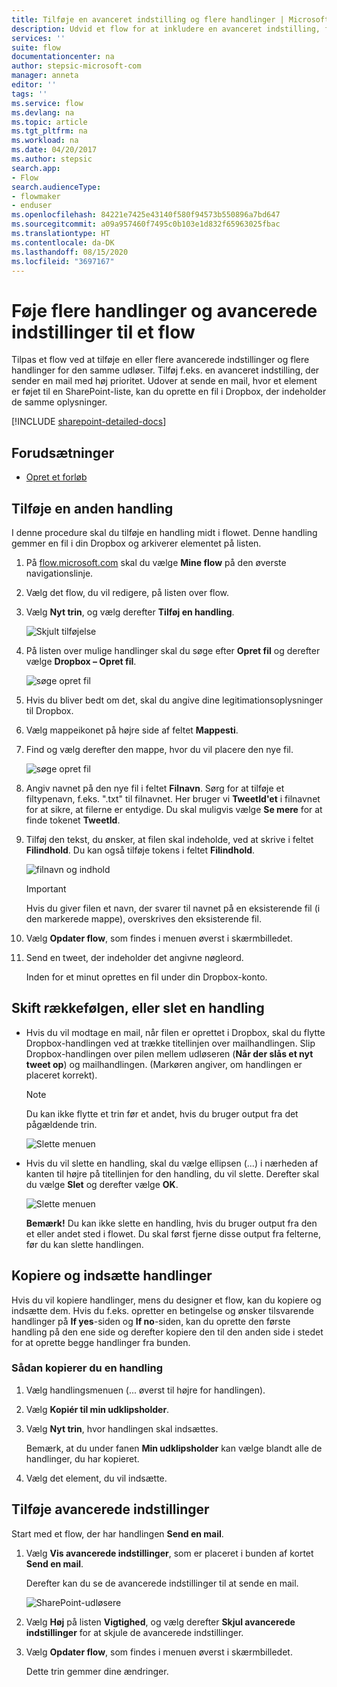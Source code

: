 ```yaml
---
title: Tilføje en avanceret indstilling og flere handlinger | Microsoft Docs
description: Udvid et flow for at inkludere en avanceret indstilling, f.eks. at angive en mail til høj prioritet og tilføje en anden handling for den samme hændelse.
services: ''
suite: flow
documentationcenter: na
author: stepsic-microsoft-com
manager: anneta
editor: ''
tags: ''
ms.service: flow
ms.devlang: na
ms.topic: article
ms.tgt_pltfrm: na
ms.workload: na
ms.date: 04/20/2017
ms.author: stepsic
search.app:
- Flow
search.audienceType:
- flowmaker
- enduser
ms.openlocfilehash: 84221e7425e43140f580f94573b550896a7bd647
ms.sourcegitcommit: a09a957460f7495c0b103e1d832f65963025fbac
ms.translationtype: HT
ms.contentlocale: da-DK
ms.lasthandoff: 08/15/2020
ms.locfileid: "3697167"
---
```

# <a name="add-multiple-actions-and-advanced-options-to-a-flow"></a>Føje flere handlinger og avancerede indstillinger til et flow

Tilpas et flow ved at tilføje en eller flere avancerede indstillinger og flere handlinger for den samme udløser. Tilføj f.eks. en avanceret indstilling, der sender en mail med høj prioritet. Udover at sende en mail, hvor et element er føjet til en SharePoint-liste, kan du oprette en fil i Dropbox, der indeholder de samme oplysninger.

[!INCLUDE [sharepoint-detailed-docs](includes/sharepoint-detailed-docs.md)]

## <a name="prerequisites"></a>Forudsætninger
* [Opret et forløb](get-started-logic-flow.md)

## <a name="add-another-action"></a>Tilføje en anden handling
I denne procedure skal du tilføje en handling midt i flowet. Denne handling gemmer en fil i din Dropbox og arkiverer elementet på listen.

1. På [flow.microsoft.com](https://flow.microsoft.com) skal du vælge **Mine flow** på den øverste navigationslinje.
2. Vælg det flow, du vil redigere, på listen over flow.
3. Vælg **Nyt trin**, og vælg derefter **Tilføj en handling**.
   
    ![Skjult tilføjelse](./media/multi-step-logic-flow/add-action.png)
4. På listen over mulige handlinger skal du søge efter **Opret fil** og derefter vælge **Dropbox – Opret fil**.
   
    ![søge opret fil](./media/multi-step-logic-flow/create-file-search.png)
5. Hvis du bliver bedt om det, skal du angive dine legitimationsoplysninger til Dropbox.
6. Vælg mappeikonet på højre side af feltet **Mappesti**.
7. Find og vælg derefter den mappe, hvor du vil placere den nye fil.
   
    ![søge opret fil](./media/multi-step-logic-flow/create-file-folder.png)
8. Angiv navnet på den nye fil i feltet **Filnavn**. Sørg for at tilføje et filtypenavn, f.eks. ".txt" til filnavnet. Her bruger vi **TweetId'et** i filnavnet for at sikre, at filerne er entydige. Du skal muligvis vælge **Se mere** for at finde tokenet **TweetId**.
9. Tilføj den tekst, du ønsker, at filen skal indeholde, ved at skrive i feltet **Filindhold**. Du kan også tilføje tokens i feltet **Filindhold**.
   
    ![filnavn og indhold](./media/multi-step-logic-flow/create-file-name-and-contents.png)
   
   > [!IMPORTANT]
   > Hvis du giver filen et navn, der svarer til navnet på en eksisterende fil (i den markerede mappe), overskrives den eksisterende fil.
   > 
   > 
10. Vælg **Opdater flow**, som findes i menuen øverst i skærmbilledet.
11. Send en tweet, der indeholder det angivne nøgleord.
    
     Inden for et minut oprettes en fil under din Dropbox-konto.

## <a name="reorder-or-delete-an-action"></a>Skift rækkefølgen, eller slet en handling
* Hvis du vil modtage en mail, når filen er oprettet i Dropbox, skal du flytte Dropbox-handlingen ved at trække titellinjen over mailhandlingen. Slip Dropbox-handlingen over pilen mellem udløseren (**Når der slås et nyt tweet op**) og mailhandlingen. (Markøren angiver, om handlingen er placeret korrekt).
  
  > [!NOTE]
  > Du kan ikke flytte et trin før et andet, hvis du bruger output fra det pågældende trin.
  > 
  > 
  
    ![Slette menuen](./media/multi-step-logic-flow/draggingaction.png)
* Hvis du vil slette en handling, skal du vælge ellipsen (...) i nærheden af kanten til højre på titellinjen for den handling, du vil slette. Derefter skal du vælge **Slet** og derefter vælge **OK**.
  
    ![Slette menuen](./media/multi-step-logic-flow/deletemenu.png)
  
     **Bemærk!** Du kan ikke slette en handling, hvis du bruger output fra den et eller andet sted i flowet. Du skal først fjerne disse output fra felterne, før du kan slette handlingen.


## <a name="copy-and-paste-actions"></a>Kopiere og indsætte handlinger

Hvis du vil kopiere handlinger, mens du designer et flow, kan du kopiere og indsætte dem. Hvis du f.eks. opretter en betingelse og ønsker tilsvarende handlinger på **If yes**-siden og **If no**-siden, kan du oprette den første handling på den ene side og derefter kopiere den til den anden side i stedet for at oprette begge handlinger fra bunden.


### <a name="to-copy-an-action"></a>Sådan kopierer du en handling
1. Vælg handlingsmenuen (... øverst til højre for handlingen).
1. Vælg **Kopiér til min udklipsholder**. 
1. Vælg **Nyt trin**, hvor handlingen skal indsættes. 

     Bemærk, at du under fanen **Min udklipsholder** kan vælge blandt alle de handlinger, du har kopieret.
1. Vælg det element, du vil indsætte.

## <a name="add-advanced-options"></a>Tilføje avancerede indstillinger
Start med et flow, der har handlingen **Send en mail**.

1. Vælg **Vis avancerede indstillinger**, som er placeret i bunden af kortet **Send en mail**.
   
     Derefter kan du se de avancerede indstillinger til at sende en mail.
   
    ![SharePoint-udløsere](./media/multi-step-logic-flow/advanced.png)
2. Vælg **Høj** på listen **Vigtighed**, og vælg derefter **Skjul avancerede indstillinger** for at skjule de avancerede indstillinger.
3. Vælg **Opdater flow**, som findes i menuen øverst i skærmbilledet.
   
     Dette trin gemmer dine ændringer.

